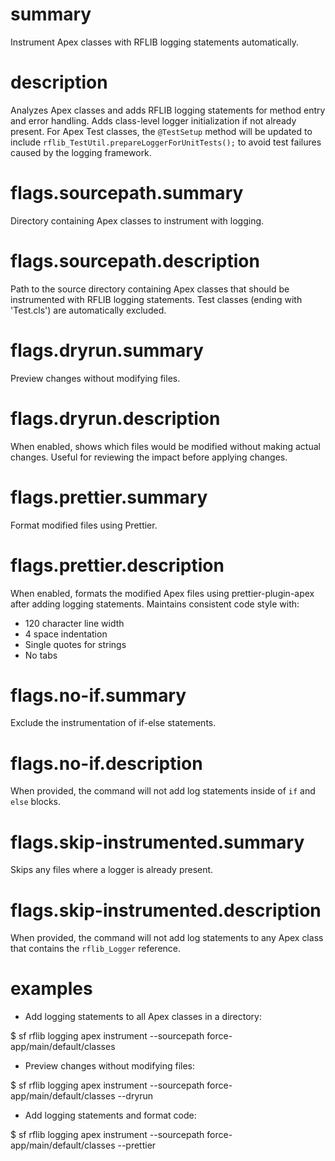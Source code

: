# summary

Instrument Apex classes with RFLIB logging statements automatically.

# description

Analyzes Apex classes and adds RFLIB logging statements for method entry and error handling. Adds class-level logger initialization if not already present. 
For Apex Test classes, the `@TestSetup` method will be updated to include `rflib_TestUtil.prepareLoggerForUnitTests();` to avoid test failures caused by the logging framework.

# flags.sourcepath.summary

Directory containing Apex classes to instrument with logging.

# flags.sourcepath.description

Path to the source directory containing Apex classes that should be instrumented with RFLIB logging statements. Test classes (ending with 'Test.cls') are automatically excluded.

# flags.dryrun.summary

Preview changes without modifying files.

# flags.dryrun.description

When enabled, shows which files would be modified without making actual changes. Useful for reviewing the impact before applying changes.

# flags.prettier.summary

Format modified files using Prettier.

# flags.prettier.description

When enabled, formats the modified Apex files using prettier-plugin-apex after adding logging statements. Maintains consistent code style with:

- 120 character line width
- 4 space indentation
- Single quotes for strings
- No tabs

# flags.no-if.summary

Exclude the instrumentation of if-else statements.

# flags.no-if.description

When provided, the command will not add log statements inside of `if` and `else` blocks.


# flags.skip-instrumented.summary

Skips any files where a logger is already present.

# flags.skip-instrumented.description

When provided, the command will not add log statements to any Apex class that contains the `rflib_Logger` reference.

# examples

- Add logging statements to all Apex classes in a directory:

$ sf rflib logging apex instrument --sourcepath force-app/main/default/classes

- Preview changes without modifying files:

$ sf rflib logging apex instrument --sourcepath force-app/main/default/classes --dryrun

- Add logging statements and format code:

$ sf rflib logging apex instrument --sourcepath force-app/main/default/classes --prettier